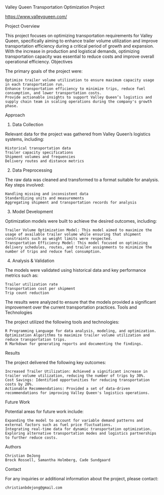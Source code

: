 Valley Queen Transportation Optimization Project

https://www.valleyqueen.com/

Project Overview

This project focuses on optimizing transportation requirements for Valley Queen, specifically aiming to enhance trailer volume utilization and improve transportation efficiency during a critical period of growth and expansion. With the increase in production and logistical demands, optimizing transportation capacity was essential to reduce costs and improve overall operational efficiency.
Objectives

The primary goals of the project were:

    Optimize trailer volume utilization to ensure maximum capacity usage in each transportation run.
    Enhance transportation efficiency to minimize trips, reduce fuel consumption, and lower transportation costs.
    Provide actionable insights to support Valley Queen’s logistics and supply chain team in scaling operations during the company's growth phase.

Approach
1. Data Collection

Relevant data for the project was gathered from Valley Queen’s logistics systems, including:

    Historical transportation data
    Trailer capacity specifications
    Shipment volumes and frequencies
    Delivery routes and distance metrics

2. Data Preprocessing

The raw data was cleaned and transformed to a format suitable for analysis. Key steps involved:

    Handling missing and inconsistent data
    Standardizing units and measurements
    Aggregating shipment and transportation records for analysis

3. Model Development

Optimization models were built to achieve the desired outcomes, including:

    Trailer Volume Optimization Model: This model aimed to maximize the usage of available trailer volume while ensuring that shipment constraints such as weight limits were respected.
    Transportation Efficiency Model: This model focused on optimizing delivery schedules, routes, and trailer assignments to minimize the number of trips and reduce fuel consumption.

4. Analysis & Validation

The models were validated using historical data and key performance metrics such as:

    Trailer utilization rate
    Transportation cost per shipment
    Trip count reduction

The results were analyzed to ensure that the models provided a significant improvement over the current transportation practices.
Tools and Technologies

The project utilized the following tools and technologies:

    R Programming Language for data analysis, modeling, and optimization.
    Optimization Algorithms to maximize trailer volume utilization and reduce transportation trips.
    R Markdown for generating reports and documenting the findings.

Results

The project delivered the following key outcomes:

    Increased Trailer Utilization: Achieved a significant increase in trailer volume utilization, reducing the number of trips by 30%.
    Cost Savings: Identified opportunities for reducing transportation costs by 20%.
    Actionable Recommendations: Provided a set of data-driven recommendations for improving Valley Queen's logistics operations.

Future Work

Potential areas for future work include:

    Expanding the model to account for variable demand patterns and external factors such as fuel price fluctuations.
    Integrating real-time data for dynamic transportation optimization.
    Exploring alternative transportation modes and logistics partnerships to further reduce costs.

Authors

    Christian DeJong
    Brock Rossell, Samantha Holmberg, Cade Sundgaard

Contact

For any inquiries or additional information about the project, please contact:

    christianbdejong@gmail.com

